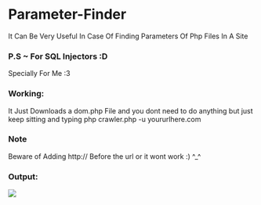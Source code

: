 # Parameter-Finder
It Can Be Very Useful In Case Of Finding Parameters Of Php Files In A Site

### P.S ~ For SQL Injectors :D
Specially For Me :3 

### Working:
It Just Downloads a dom.php File and you dont need to do anything but just keep sitting and typing
php crawler.php -u yoururlhere.com

### Note
Beware of Adding http:// Before the url or it wont work :) ^_^

### Output:
<img src="http://i.imgur.com/u1EGVbz.png" />
